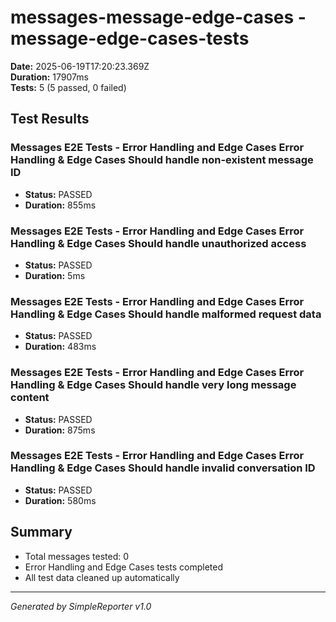 # messages-message-edge-cases - message-edge-cases-tests

**Date:** 2025-06-19T17:20:23.369Z  
**Duration:** 17907ms  
**Tests:** 5 (5 passed, 0 failed)

## Test Results


### Messages E2E Tests - Error Handling and Edge Cases Error Handling & Edge Cases Should handle non-existent message ID
- **Status:** PASSED
- **Duration:** 855ms



### Messages E2E Tests - Error Handling and Edge Cases Error Handling & Edge Cases Should handle unauthorized access
- **Status:** PASSED
- **Duration:** 5ms



### Messages E2E Tests - Error Handling and Edge Cases Error Handling & Edge Cases Should handle malformed request data
- **Status:** PASSED
- **Duration:** 483ms



### Messages E2E Tests - Error Handling and Edge Cases Error Handling & Edge Cases Should handle very long message content
- **Status:** PASSED
- **Duration:** 875ms



### Messages E2E Tests - Error Handling and Edge Cases Error Handling & Edge Cases Should handle invalid conversation ID
- **Status:** PASSED
- **Duration:** 580ms



## Summary

- Total messages tested: 0
- Error Handling and Edge Cases tests completed
- All test data cleaned up automatically

---
*Generated by SimpleReporter v1.0*
